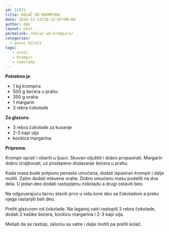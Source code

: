 ```yaml
---
id: 12971
title: KOLAČ OD KROMPIRA
date: 2019-12-31T20:15:07+00:00
author: dpk
layout: post
permalink: /kolač-od-krompira/
categories:
  - posni kolači
tags:
   - orasi
   - krompir
   - čokolada 
---
```

**Potrebno je**:

* 1 kg krompira
* 500 g šećera u prahu
* 350 g oraha
* 1 margarin
* 3 rebra čokolade 

**Za glazuru**:

* 3 rebra čokolade za kuvanje 
* 2-3 kapi ulja 
* kockica margarina
 


**Priprema**: 

Krompir oprati i obariti u ljusci. Skuvan oljuštiti i dobro propasirati. Margarin dobro izrajbovati, uz postepeno dodavanje šećera u prahu.

Kada masa bude potpuno penasto umućena, dodati ispasiran krompir i dalje mutiti. Zatim dodati mlevene orahe. Dobro umućenu masu podeliti na dva dela. U jedan deo dodati rastopljenu čokoladu a drugi ostaviti beo.

Na odgovarajuću tacnu staviti prvo u vidu kore deo sa čokoladom a preko njega rastanjiti beli deo. 

Preliti glazurom od čokolade. Na laganoj vatri rastopiti 3 rebra čokolade, dodati 2 kašike šećera, kockicu margarina i 2-3 kapi ulja.

Mešati da se rastopi, skloniu sa vatre i dalje mutiti pa preliti kolač.


